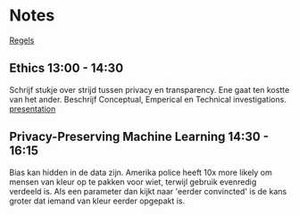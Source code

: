 # Notes
[Regels](https://www.han.nl/opleidingen/master/applied-data-science/deeltijd/praktische-info/degree-statute-and-education-and-examination-regulations-of-the-master-s-degree-applied-science-24-25.pdf)

## Ethics 13:00 - 14:30
Schrijf stukje over strijd tussen privacy en transparency. Ene gaat ten kostte van het ander.
Beschrijf Conceptual, Emperical en Technical investigations.
[presentation](https://docs.google.com/presentation/d/1IDqjla61ZIUn2o6BH57r1ephQe9J40fRKL-M2GDY0tc/edit?pli=1#slide=id.g2f625d5a971_0_23)

## Privacy-Preserving Machine Learning 14:30 - 16:15
Bias kan hidden in de data zijn. Amerika police heeft 10x more likely om mensen van kleur op te pakken voor wiet, terwijl gebruik evenredig verdeeld is. Als een parameter dan kijkt naar 'eerder convincted' is de kans groter dat iemand van kleur eerder opgepakt is. 
